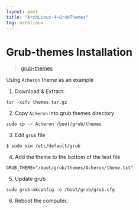 ```yaml
---
layout: post
title: "ArchLinux-4-GrubThemes"
tag: archlinux
---
```



# Grub-themes Installation
> [grub-themes](https://www.gnome-look.org/browse?cat=109)


Using `Acheron` theme as an example
1. Download & Extract:
```
tar -xzfv themes.tar.gz
```

2. Copy `Acheron` into grub themes directory
```
sudo cp -r Acheron /boot/grub/themes
```

3. Edit `grub` file
```
$ sudo vim /etc/default/grub
```

4. Add the theme to the bottom of the text file
```
GRUB_THEME="/boot/grub/themes/Acheron/theme.txt"
```

5. Update grub
```
sudo grub-mkconfig -o /boot/grub/grub.cfg
```

6. Reboot the computer.

